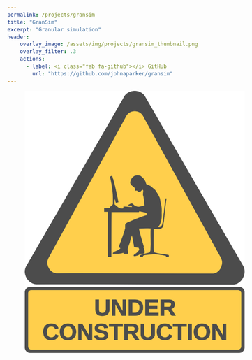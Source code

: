 ```yaml
---
permalink: /projects/gransim
title: "GranSim"
excerpt: "Granular simulation"
header:
    overlay_image: /assets/img/projects/gransim_thumbnail.png
    overlay_filter: .3
    actions:
      - label: <i class="fab fa-github"></i> GitHub
        url: "https://github.com/johnaparker/gransim"
---
```


<figure style="width: 100%; opacity: .7" class="align-center">
  <img src="/assets/img/construction.svg" alt="">
</figure> 
